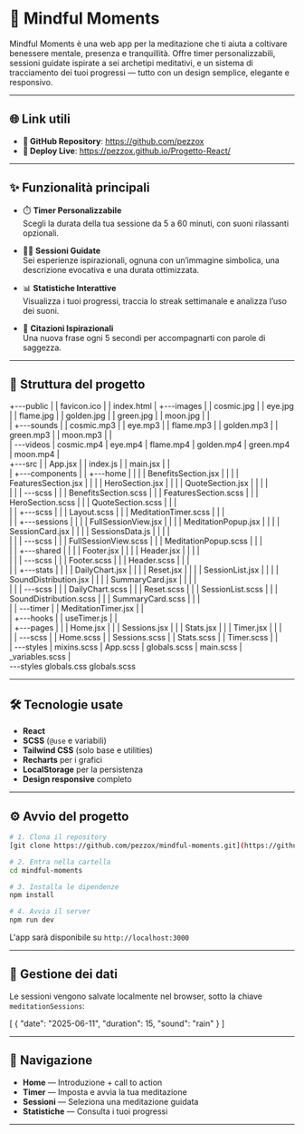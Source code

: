 # 🧘 Mindful Moments

Mindful Moments è una web app per la meditazione che ti aiuta a coltivare benessere mentale, presenza e tranquillità. Offre timer personalizzabili, sessioni guidate ispirate a sei archetipi meditativi, e un sistema di tracciamento dei tuoi progressi — tutto con un design semplice, elegante e responsivo.

---

## 🌐 Link utili

- **🔗 GitHub Repository**: https://github.com/pezzox
- **🚀 Deploy Live**: https://pezzox.github.io/Progetto-React/

---

## ✨ Funzionalità principali

- ⏱️ **Timer Personalizzabile**  
  Scegli la durata della tua sessione da 5 a 60 minuti, con suoni rilassanti opzionali.

- 🧘‍♂️ **Sessioni Guidate**  
  Sei esperienze ispirazionali, ognuna con un’immagine simbolica, una descrizione evocativa e una durata ottimizzata.

- 📊 **Statistiche Interattive**  
  Visualizza i tuoi progressi, traccia lo streak settimanale e analizza l’uso dei suoni.

- 💬 **Citazioni Ispirazionali**  
  Una nuova frase ogni 5 secondi per accompagnarti con parole di saggezza.


---

## 📁 Struttura del progetto

+---public
|   |   favicon.ico
|   |   index.html
|   +---images
|   |       cosmic.jpg
|   |       eye.jpg
|   |       flame.jpg
|   |       golden.jpg
|   |       green.jpg
|   |       moon.jpg
|   |       
|   +---sounds
|   |       cosmic.mp3
|   |       eye.mp3
|   |       flame.mp3
|   |       golden.mp3
|   |       green.mp3
|   |       moon.mp3
|   |       
|   \---videos
|           cosmic.mp4
|           eye.mp4
|           flame.mp4
|           golden.mp4
|           green.mp4
|           moon.mp4
|           
+---src
|   |   App.jsx
|   |   index.js
|   |   main.jsx
|   |   
|   +---components
|   |   +---home
|   |   |   |   BenefitsSection.jsx
|   |   |   |   FeaturesSection.jsx
|   |   |   |   HeroSection.jsx
|   |   |   |   QuoteSection.jsx
|   |   |   |   
|   |   |   \---scss
|   |   |           BenefitsSection.scss
|   |   |           FeaturesSection.scss
|   |   |           HeroSection.scss
|   |   |           QuoteSection.scss
|   |   |           
|   |   +---scss
|   |   |       Layout.scss
|   |   |       MeditationTimer.scss
|   |   |       
|   |   +---sessions
|   |   |   |   FullSessionView.jsx
|   |   |   |   MeditationPopup.jsx
|   |   |   |   SessionCard.jsx
|   |   |   |   SessionsData.js
|   |   |   |   
|   |   |   \---scss
|   |   |           FullSessionView.scss
|   |   |           MeditationPopup.scss
|   |   |           
|   |   +---shared
|   |   |   |   Footer.jsx
|   |   |   |   Header.jsx
|   |   |   |   
|   |   |   \---scss
|   |   |           Footer.scss
|   |   |           Header.scss
|   |   |           
|   |   +---stats
|   |   |   |   DailyChart.jsx
|   |   |   |   Reset.jsx
|   |   |   |   SessionList.jsx
|   |   |   |   SoundDistribution.jsx
|   |   |   |   SummaryCard.jsx
|   |   |   |   
|   |   |   \---scss
|   |   |           DailyChart.scss
|   |   |           Reset.scss
|   |   |           SessionList.scss
|   |   |           SoundDistribution.scss
|   |   |           SummaryCard.scss
|   |   |           
|   |   \---timer
|   |           MeditationTimer.jsx
|   |           
|   +---hooks
|   |       useTimer.js
|   |       
|   +---pages
|   |   |   Home.jsx
|   |   |   Sessions.jsx
|   |   |   Stats.jsx
|   |   |   Timer.jsx
|   |   |   
|   |   \---scss
|   |           Home.scss
|   |           Sessions.scss
|   |           Stats.scss
|   |           Timer.scss
|   |           
|   \---styles
| 	    mixins.scss
|           App.scss
|           globals.scss
|           main.scss
|           _variables.scss
|           
\---styles
        globals.css
        globals.scss
        


---

## 🛠️ Tecnologie usate

- **React**
- **SCSS** (`@use` e variabili)
- **Tailwind CSS** (solo base e utilities)
- **Recharts** per i grafici
- **LocalStorage** per la persistenza
- **Design responsive** completo

---

## ⚙️ Avvio del progetto

```bash
# 1. Clona il repository
[git clone https://github.com/pezzox/mindful-moments.git](https://github.com/pezzox/Progetto-React/tree/main)

# 2. Entra nella cartella
cd mindful-moments

# 3. Installa le dipendenze
npm install

# 4. Avvia il server
npm run dev
```

L'app sarà disponibile su `http://localhost:3000`

---

## 💾 Gestione dei dati

Le sessioni vengono salvate localmente nel browser, sotto la chiave `meditationSessions`:

[
  {
    "date": "2025-06-11",
    "duration": 15,
    "sound": "rain"
  }
]

---

## 🧭 Navigazione

- **Home** — Introduzione + call to action
- **Timer** — Imposta e avvia la tua meditazione
- **Sessioni** — Seleziona una meditazione guidata
- **Statistiche** — Consulta i tuoi progressi

---
